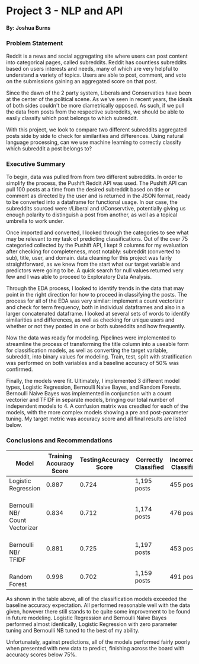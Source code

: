 
# Project 3 - NLP and API
#### By: Joshua Burns

### Problem Statement  

Reddit is a news and social aggregating site where users can post content into categorical pages, called subreddits. Reddit has countless subreddits based on users interests and needs, many of which are very helpful to understand a variety of topics. Users are able to post, comment, and vote on the submissions gaining an aggregated score on that post.  

Since the dawn of the 2 party system, Liberals and Conservaties have been at the center of the political scene. As we've seen in recent years, the ideals of both sides couldn't be more diametrically opposed. As such, if we pull the data from posts from the respective subreddits, we should be able to easily classify which post belongs to which subreddit.  

With this project, we look to compare two different subreddits aggregated posts side by side to check for similarities and differences. Using natural language processing, can we use machine learning to correctly classify which subreddit a post belongs to?

### Executive Summary
To begin, data was pulled from from two different subreddits. In order to simplify the process, the Pushift Reddit API was used. The Pushift API can pull 100 posts at a time from the desired subreddit based on title or comment as directed by the user and is returned in the JSON format, ready to be converted into a dataframe for functional usage. In our case, the subreddits sourced were r/Liberal and r/Conservtive, potentially giving us enough polarity to distinguish a post from another, as well as a topical umbrella to work under.  

Once imported and converted, I looked through the categories to see what may be relevant to my task of predicting classifications. Out of the over 75 categoried collected by the Pushift API, I kept 9 columns for my evaluation after checking for completeness, most notably: subreddit (converted to sub), title, user, and domain. data cleaning for this project was fairly straightforward, as we knew from the start what our target variable and predictors were going to be. A quick search for null values returned very few and I was able to proceed to Exploratory Data Analysis.  

Through the EDA process, I looked to identify trends in the data that may point in the right direction for how to proceed in classifying the posts. The process for all of the EDA was very similar: implement a count vectorizer and check for term frequency, both in individual dataframes and also in a larger concatenated dataframe. I looked at several sets of words to identify similarities and differences, as well as checking for unique users and whether or not they posted in one or both subreddits and how frequently.  

Now the data was ready for modeling. Pipelines were implemented to streamline the process of transforming the title column into a useable form for classification models, as well as converting the target variable, subreddit, into binary values for modeling. Train, test, split with stratification was performed on both variables and a baseline accuracy of 50% was confirmed.  

Finally, the models were fit. Ultimately, I implemented 3 different model types, Logistic Regression, Bernoulli Naive Bayes, and Random Forests. Bernoulli Naive Bayes was implemented in conjunction with a count vectorier and TFIDF in separate models, bringing our total number of independent models to 4. A confusion matrix was creadted for each of the models, with the more complex models showing a pre and post-parameter tuning. My target metric was accuracy score and all final results are listed below.  

### Conclusions and Recommendations  

|Model|Training Accuracy<br/>Score|TestingAccuracy<br/>Score|Correctly<br/>Classified|Incorrectly<br/>Classified|
|---|---|---|---|---|
|Logistic<br/>Regression|0.887|0.724|1,195 posts|455 posts|
|<br/>Bernoulli NB/<br/>Count Vectorizer<br/>|0.834|0.712|1,174 posts|476 posts|
|<br/>Bernoulli NB/<br/>TFIDF<br/>|0.881|0.725|1,197 posts|453 posts|
|<br/>Random Forest<br/>|0.998|0.702|1,159 posts|491 posts|

As shown in the table above, all of the classification models exceeded the baseline accuracy expectation. All performed reasonable well with the data given, however there still stands to be quite some improvement to be found in future modeling. Logistic Regression and Bernoulli Naive Bayes performed almost identically, Logistic Regression with zero parameter tuning and Bernoulli NB tuned to the best of my ability.  

Unfortunately, against predictions, all of the models performed fairly poorly when presented with new data to predict, finishing across the board with accuracy scores below 75%.  
